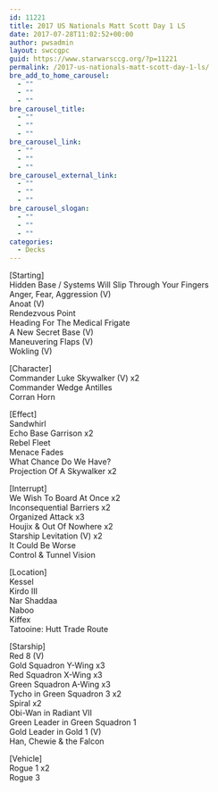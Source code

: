 ```yaml
---
id: 11221
title: 2017 US Nationals Matt Scott Day 1 LS
date: 2017-07-28T11:02:52+00:00
author: pwsadmin
layout: swccgpc
guid: https://www.starwarsccg.org/?p=11221
permalink: /2017-us-nationals-matt-scott-day-1-ls/
bre_add_to_home_carousel:
  - ""
  - ""
  - ""
bre_carousel_title:
  - ""
  - ""
  - ""
bre_carousel_link:
  - ""
  - ""
  - ""
bre_carousel_external_link:
  - ""
  - ""
  - ""
bre_carousel_slogan:
  - ""
  - ""
  - ""
categories:
  - Decks
---
```

[Starting]  
Hidden Base / Systems Will Slip Through Your Fingers  
Anger, Fear, Aggression (V)  
Anoat (V)  
Rendezvous Point  
Heading For The Medical Frigate  
A New Secret Base (V)  
Maneuvering Flaps (V)  
Wokling (V)

[Character]  
Commander Luke Skywalker (V) x2  
Commander Wedge Antilles  
Corran Horn

[Effect]  
Sandwhirl  
Echo Base Garrison x2  
Rebel Fleet  
Menace Fades  
What Chance Do We Have?  
Projection Of A Skywalker x2

[Interrupt]  
We Wish To Board At Once x2  
Inconsequential Barriers x2  
Organized Attack x3  
Houjix & Out Of Nowhere x2  
Starship Levitation (V) x2  
It Could Be Worse  
Control & Tunnel Vision

[Location]  
Kessel  
Kirdo III  
Nar Shaddaa  
Naboo  
Kiffex  
Tatooine: Hutt Trade Route

[Starship]  
Red 8 (V)  
Gold Squadron Y-Wing x3  
Red Squadron X-Wing x3  
Green Squadron A-Wing x3  
Tycho in Green Squadron 3 x2  
Spiral x2  
Obi-Wan in Radiant VII  
Green Leader in Green Squadron 1  
Gold Leader in Gold 1 (V)  
Han, Chewie & the Falcon

[Vehicle]  
Rogue 1 x2  
Rogue 3